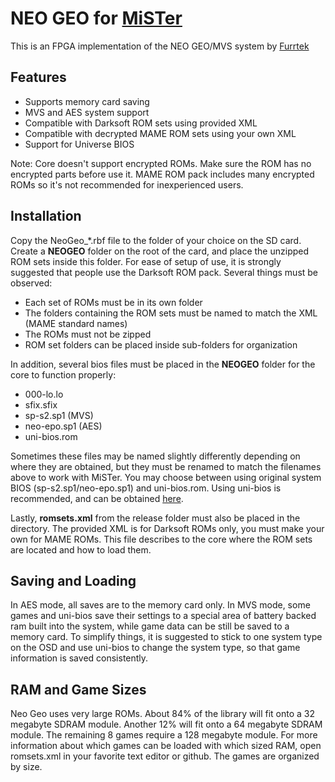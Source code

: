 
# NEO GEO for [MiSTer](https://github.com/MiSTer-devel/Main_MiSTer/wiki) 

This is an FPGA implementation of the NEO GEO/MVS system by [Furrtek](https://www.patreon.com/furrtek/posts)

## Features
* Supports memory card saving
* MVS and AES system support
* Compatible with Darksoft ROM sets using provided XML
* Compatible with decrypted MAME ROM sets using your own XML
* Support for Universe BIOS

Note: Core doesn't support encrypted ROMs. Make sure the ROM has no encrypted parts before use it. MAME ROM pack includes many encrypted ROMs so it's not recommended for inexperienced users.

## Installation
Copy the NeoGeo_\*.rbf file to the folder of your choice on the SD card. Create a **NEOGEO** folder on the root of the card, and place the unzipped ROM sets inside this folder. For ease of setup of use, it is strongly suggested that people use the Darksoft ROM pack. Several things must be observed:
* Each set of ROMs must be in its own folder
* The folders containing the ROM sets must be named to match the XML (MAME standard names)
* The ROMs must not be zipped
* ROM set folders can be placed inside sub-folders for organization

In addition, several bios files must be placed in the **NEOGEO** folder for the core to function properly:
* 000-lo.lo
* sfix.sfix
* sp-s2.sp1 (MVS)
* neo-epo.sp1 (AES)
* uni-bios.rom

Sometimes these files may be named slightly differently depending on where they are obtained, but they must be renamed to match the filenames above to work with MiSTer. You may choose between using original system BIOS (sp-s2.sp1/neo-epo.sp1) and uni-bios.rom. Using uni-bios is recommended, and can be obtained [here](http://unibios.free.fr/).

Lastly, **romsets.xml** from the release folder must also be placed in the directory. The provided XML is for Darksoft ROMs only, you must make your own for MAME ROMs. This file describes to the core where the ROM sets are located and how to load them.

## Saving and Loading
In AES mode, all saves are to the memory card only. In MVS mode, some games and uni-bios save their settings to a special area of battery backed ram built into the system, while game data can be still be saved to a memory card. To simplify things, it is suggested to stick to one system type on the OSD and use uni-bios to change the system type, so that game information is saved consistently.

## RAM and Game Sizes
Neo Geo uses very large ROMs. About 84% of the library will fit onto a 32 megabyte SDRAM module. Another 12% will fit onto a 64 megabyte SDRAM module. The remaining 8 games require a 128 megabyte module. For more information about which games can be loaded with which sized RAM, open romsets.xml in your favorite text editor or github. The games are organized by size.
